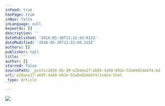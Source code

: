 ```yaml
---
inFeed: true
hasPage: true
inNav: false
inLanguage: null
keywords: []
description: ''
datePublished: '2016-05-30T12:22:45.812Z'
dateModified: '2016-05-30T12:22:40.315Z'
authors: []
publisher: null
title: ''
author: []
starred: false
sourcePath: _posts/2016-05-30-e20aea17-a605-4a90-992e-52a8e02debf4.md
url: e20aea17-a605-4a90-992e-52a8e02debf4/index.html
_type: Article

---
```

![](https://the-grid-user-content.s3-us-west-2.amazonaws.com/76c1f29c-8567-41e9-8a21-18d8e908048c.jpg)